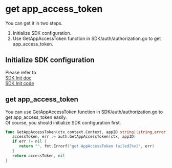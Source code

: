 # get app_access_token  
You can get it in two steps.    
1. Initialize SDK configuration.    
2. Use GetAppAccessToken function in SDK/auth/authorization.go to get app_access_token.    
  
## Initialize SDK configuration  
Please refer to   
[SDK Init doc](../../README.md)    
[SDK Init code](../../demo/sdk_init/sdk_init.go)    
  
## get app_access_token  
You can use GetAppAccessToken function in SDK/auth/authorization.go to get app_access_token easily.    
Of course, you should initialize SDK configuration first.    
```go
func GetAppAccessToken(ctx context.Context, appID string)(string,error){
   accessToken, err := auth.GetAppAccessToken(ctx, appID)
   if err != nil {
      return "", fmt.Errorf("get AppAccessToken failed[%v]", err)
   }
   return accessToken, nil
}
```
